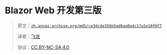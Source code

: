 # Blazor Web 开发第三版

> 原文：[`zh.annas-archive.org/md5/ce3dcde358e5ad6aa0a4c17a1e10f0f7`](https://zh.annas-archive.org/md5/ce3dcde358e5ad6aa0a4c17a1e10f0f7)
> 
> 译者：[飞龙](https://github.com/wizardforcel)
> 
> 协议：[CC BY-NC-SA 4.0](http://creativecommons.org/licenses/by-nc-sa/4.0/)